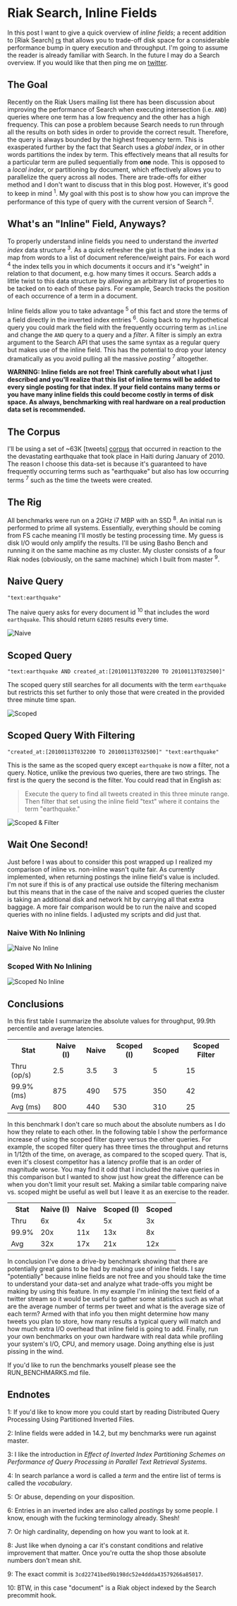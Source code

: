 Riak Search, Inline Fields
==========

In this post I want to give a quick overview of _inline fields_; a
recent addition to [Riak Search] [rs] that allows you to trade-off disk
space for a considerable performance bump in query execution and
throughput.  I'm going to assume the reader is already familiar with
Search.  In the future I may do a Search overview.  If you would like
that then ping me on [twitter](http://twitter.com/#!/rzezeski).


The Goal
----------

Recently on the Riak Users mailing list there has been discussion
about improving the performance of Search when executing intersection
(i.e. `AND`) queries where one term has a low frequency and the other
has a high frequency.  This can pose a problem because Search needs to
run through all the results on both sides in order to provide the
correct result.  Therefore, the query is always bounded by the highest
frequency term.  This is exasperated further by the fact that Search
uses a _global index_, or in other words partitions the index by term.
This effectively means that all results for a particular term are
pulled sequentially from **one** node.  This is opposed to a _local
index_, or partitioning by document, which effectively allows you to
parallelize the query across all nodes.  There are trade-offs for
either method and I don't want to discuss that in this blog post.
However, it's good to keep in mind <sup>1</sup>.  My goal with this
post is to show how you can improve the performance of this type of
query with the current version of Search <sup>2</sup>.


What's an "Inline" Field, Anyways?
----------

To properly understand inline fields you need to understand the
_inverted index_ data structure <sup>3</sup>.  As a quick refresher
the gist is that the index is a map from words to a list of document
reference/weight pairs.  For each word <sup>4</sup> the index tells
you in which documents it occurs and it's "weight" in relation to that
document, e.g. how many times it occurs.  Search adds a little twist
to this data structure by allowing an arbitrary list of properties to
be tacked on to each of these pairs.  For example, Search tracks the
position of each occurrence of a term in a document.

Inline fields allow you to take advantage <sup>5</sup> of this fact
and store the terms of a field directly in the inverted index entries
<sup>6</sup>.  Going back to my hypothetical query you could mark the
field with the frequently occurring term as `inline` and change the
`AND` query to a query and a _filter_.  A filter is simply an extra
argument to the Search API that uses the same syntax as a regular
query but makes use of the inline field.  This has the potential to
drop your latency dramatically as you avoid pulling all the massive
_posting_ <sup>7</sup> altogether.

**WARNING: Inline fields are not free!  Think carefully about what I
 just described and you'll realize that this list of inline terms will
 be added to every single posting for that index.  If your field
 contains many terms or you have many inline fields this could become
 costly in terms of disk space.  As always, benchmarking with real
 hardware on a real production data set is recommended.**


The Corpus
----------

I'll be using a set of ~63K [tweets] [corpus] that occurred in reaction
to the the devastating earthquake that took place in Haiti during
January of 2010.  The reason I choose this data-set is because it's
guaranteed to have frequently occurring terms such as "earthquake" but
also has low occurring terms <sup>7</sup> such as the time the tweets
were created.


The Rig
----------

All benchmarks were run on a 2GHz i7 MBP with an SSD <sup>8</sup>.  An
initial run is performed to prime all systems.  Essentially,
everything should be coming from FS cache meaning I'll mostly be
testing processing time.  My guess is disk I/O would only amplify the
results.  I'll be using Basho Bench and running it on the same machine
as my cluster.  My cluster consists of a four Riak nodes (obviously,
on the same machine) which I built from master <sup>9</sup>.


Naive Query
----------

    "text:earthquake"

The naive query asks for every document id <sup>10</sup> that includes
the word `earthquake`.  This should return `62805` results every time.

![Naive](https://github.com/rzezeski/try-try-try/raw/riak-search-inline-fields/2011/riak-search-inline-fields/results/naive.png)


Scoped Query
----------

    "text:earthquake AND created_at:[20100113T032200 TO 20100113T032500]"

The scoped query still searches for all documents with the term
`earthquake` but restricts this set further to only those that were
created in the provided three minute time span.

![Scoped](https://github.com/rzezeski/try-try-try/raw/riak-search-inline-fields/2011/riak-search-inline-fields/results/scoped.png)


Scoped Query With Filtering
----------

    "created_at:[20100113T032200 TO 20100113T032500]" "text:earthquake"

This is the same as the scoped query except `earthquake` is now a
filter, not a query.  Notice, unlike the previous two queries, there
are two strings.  The first is the query the second is the filter.
You could read that in English as:

> Execute the query to find all tweets created in this three minute
> range.  Then filter that set using the inline field "text" where it
> contains the term "earthquake."

![Scoped & Filter](https://github.com/rzezeski/try-try-try/raw/riak-search-inline-fields/2011/riak-search-inline-fields/results/scoped-filter.png)


Wait One Second!
----------

Just before I was about to consider this post wrapped up I realized my
comparison of inline vs. non-inline wasn't quite fair.  As currently
implemented, when returning postings the inline field's value is
included.  I'm not sure if this is of any practical use outside the
filtering mechanism but this means that in the case of the naive and
scoped queries the cluster is taking an additional disk and network
hit by carrying all that extra baggage.  A more fair comparison would
be to run the naive and scoped queries with no inline fields.  I
adjusted my scripts and did just that.

### Naive With No Inlining ###

![Naive No Inline](https://github.com/rzezeski/try-try-try/raw/riak-search-inline-fields/2011/riak-search-inline-fields/results/naive-non-inline.jpg)

### Scoped With No Inlining ###

![Scoped No Inline](https://github.com/rzezeski/try-try-try/raw/riak-search-inline-fields/2011/riak-search-inline-fields/results/scoped-non-inline.jpg)


Conclusions
----------

In this first table I summarize the absolute values for throughput,
99.9th percentile and average latencies.

<table>
  <tr>
    <th>Stat</th>
    <th>Naive (I)</th>
    <th>Naive</th>
    <th>Scoped (I)</th>
    <th>Scoped</th>
    <th>Scoped Filter</th>
  </tr>

  <tr>
    <td>Thru (op/s)</td>
    <td>2.5</td>
    <td>3.5</td>
    <td>3</td>
    <td>5</td>
    <td>15</td>
  </tr>
  
  <tr>
    <td>99.9% (ms)</td>
    <td>875</td>
    <td>490</td>
    <td>575</td>
    <td>350</td>
    <td>42</td>
  </tr>
  
  <tr>
    <td>Avg (ms)</td>
    <td>800</td>
    <td>440</td>
    <td>530</td>
    <td>310</td>
    <td>25</td>
  </tr>
</table>

In this benchmark I don't care so much about the absolute numbers as I
do how they relate to each other.  In the following table I show the
performance increase of using the scoped filter query versus the other
queries.  For example, the scoped filter query has three times the
throughput and returns in 1/12th of the time, on average, as compared
to the scoped query.  That is, even it's closest competitor has a
latency profile that is an order of magnitude worse.  You may find it
odd that I included the naive queries in this comparison but I wanted
to show just how great the difference can be when you don't limit your
result set.  Making a similar table comparing naive vs. scoped might
be useful as well but I leave it as an exercise to the reader.

<table>
  <tr>
    <th>Stat</th>
    <th>Naive (I)</th>
    <th>Naive</th>
    <th>Scoped (I)</th>
    <th>Scoped</th>
  </tr>
  
  <tr>
    <td>Thru</td>
    <td>6x</td>
    <td>4x</td>
    <td>5x</td>
    <td>3x</td>
  </tr>

  <tr>
    <td>99.9%</td>
    <td>20x</td>
    <td>11x</td>
    <td>13x</td>
    <td>8x</td>
  </tr>

  <tr>
    <td>Avg</td>
    <td>32x</td>
    <td>17x</td>
    <td>21x</td>
    <td>12x</td>
  </tr>
</table>

In conclusion I've done a drive-by benchmark showing that there are
potentially great gains to be had by making use of inline fields.  I
say "potentially" because inline fields are not free and you should
take the time to understand your data-set and analyze what trade-offs
you might be making by using this feature.  In my example I'm inlining
the text field of a twitter stream so it would be useful to gather
some statistics such as what are the average number of terms per tweet
and what is the average size of each term?  Armed with that info you
then might determine how many tweets you plan to store, how many
results a typical query will match and how much extra I/O overhead
that inline field is going to add.  Finally, run your own benchmarks
on your own hardware with real data while profiling your system's I/O,
CPU, and memory usage.  Doing anything else is just pissing in the
wind.

If you'd like to run the benchmarks youself please see the
RUN_BENCHMARKS.md file.

Endnotes
----------

1: If you'd like to know more you could start by reading Distributed
Query Processing Using Partitioned Inverted Files.

2: Inline fields were added in 14.2, but my benchmarks were run
against master.

3: I like the introduction in _Effect of Inverted Index Partitioning
Schemes on Performance of Query Processing in Parallel Text Retrieval
Systems_.

4: In search parlance a word is called a _term_ and the entire list of
terms is called the _vocabulary_.

5: Or abuse, depending on your disposition.

6: Entries in an inverted index are also called _postings_ by some
people.  I know, enough with the fucking terminology already.  Shesh!

7: Or high cardinality, depending on how you want to look at it.

8: Just like when dynoing a car it's constant conditions and relative
improvement that matter.  Once you're outta the shop those absolute
numbers don't mean shit.

9: The exact commit is `3cd22741bed9b198dc52e4ddda43579266a85017`.

10: BTW, in this case "document" is a Riak object indexed by the
Search precommit hook.



[rs]: http://wiki.basho.com/Riak-Search---Schema.html#Fields-and-Field-Level-Properties

[corpus]: http://www.infochimps.com/datasets/twitter-haiti-earthquake-data
